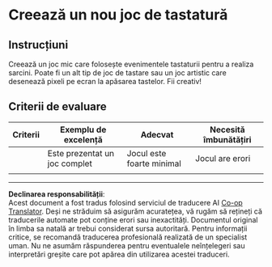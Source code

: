 <!--
CO_OP_TRANSLATOR_METADATA:
{
  "original_hash": "de5384c118e15e4d1d0eaa00fc01b112",
  "translation_date": "2025-08-28T08:23:23+00:00",
  "source_file": "4-typing-game/typing-game/assignment.md",
  "language_code": "ro"
}
-->
# Creează un nou joc de tastatură

## Instrucțiuni

Creează un joc mic care folosește evenimentele tastaturii pentru a realiza sarcini. Poate fi un alt tip de joc de tastare sau un joc artistic care desenează pixeli pe ecran la apăsarea tastelor. Fii creativ!

## Criterii de evaluare

| Criterii | Exemplu de excelență     | Adecvat                  | Necesită îmbunătățiri |
| -------- | ------------------------ | ------------------------ | --------------------- |
|          | Este prezentat un joc complet | Jocul este foarte minimal | Jocul are erori       |
|          |                          |                          |                       |

---

**Declinarea responsabilității**:  
Acest document a fost tradus folosind serviciul de traducere AI [Co-op Translator](https://github.com/Azure/co-op-translator). Deși ne străduim să asigurăm acuratețea, vă rugăm să rețineți că traducerile automate pot conține erori sau inexactități. Documentul original în limba sa natală ar trebui considerat sursa autoritară. Pentru informații critice, se recomandă traducerea profesională realizată de un specialist uman. Nu ne asumăm răspunderea pentru eventualele neînțelegeri sau interpretări greșite care pot apărea din utilizarea acestei traduceri.